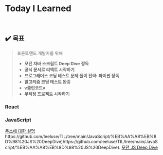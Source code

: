 # Today  I  Learned

<br />

## :heavy_check_mark: 목표

> 프론트엔드 개발자를 위해
> - **모던 자바 스크립트 Deep Dive 정독**
> - **공식 문서로 리액트 시작하기**
> - **프로그래머스 코딩 테스트 문제 풀이 전략: 파이썬 정독**
> - **알고리즘 코딩 테스트 완강**
> - **v클린코드v**
> - **무작정 프로젝트 시작하기**


### React
### JavaScript
[주소에 대한 설명]([http://www.google.co.kr](https://github.com/leeluse/TIL/tree/main/JavaScript/%EB%AA%A8%EB%8D%98%20JS%20DeepDive)https://github.com/leeluse/TIL/tree/main/JavaScript/%EB%AA%A8%EB%8D%98%20JS%20DeepDive)https://github.com/leeluse/TIL/tree/main/JavaScript/%EB%AA%A8%EB%8D%98%20JS%20DeepDive)https://github.com/leeluse/TIL/tree/main/JavaScript/%EB%AA%A8%EB%8D%98%20JS%20DeepDive).
[모던 JS Deep Dive](())
